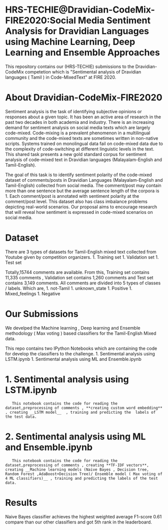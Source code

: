 # HRS-TECHIE@Dravidian-CodeMix-FIRE2020:Social Media Sentiment Analysis for Dravidian Languages using Machine Learning, Deep Learning and Ensemble Approaches

This repository contains our (HRS-TECHIE) submissions to the Dravidian-CodeMix competetion which  is "Sentimental analysis of Dravidian languages ( Tamil ) in Code-MixedText" at FIRE 2020. 

# About Dravidian-CodeMix-FIRE2020
Sentiment analysis is the task of identifying subjective opinions or responses about a given topic. It has been an active area of research in the past two decades in both academia and industry. There is an increasing demand for sentiment analysis on social media texts which are largely code-mixed. Code-mixing is a prevalent phenomenon in a multilingual community and the code-mixed texts are sometimes written in non-native scripts. Systems trained on monolingual data fail on code-mixed data due to the complexity of code-switching at different linguistic levels in the text. This shared task presents a new gold standard corpus for sentiment analysis of code-mixed text in Dravidian languages (Malayalam-English and Tamil-English).

The goal of this task is to identify sentiment polarity of the code-mixed dataset of comments/posts in Dravidian Languages (Malayalam-English and Tamil-English) collected from social media. The comment/post may contain more than one sentence but the average sentence length of the corpora is 1. Each comment/post is annotated with sentiment polarity at the comment/post level. This dataset also has class imbalance problems depicting real-world scenarios. Our proposal aims to encourage research that will reveal how sentiment is expressed in code-mixed scenarios on social media.

# Dataset
 There are 3 types of datasets for Tamil-English mixed text collected from Youtube given by competition organizers.
       1. Training set 
       1. Validation set 
       1. Test set 
      
  Totally,15744 comments are available. From this, Training set contains 11,335 comments , Validation set contains 1,260 comments and Test set contains 3,149 comments. All comments are divided into 5 types of classes / labels. Which are,
        1. not-Tamil
        1. unknown_state
        1. Positive
        1. Mixed_feelings
        1. Negative

# Our Submissions
 We develped the Machine learning , Deep learning and Ensemble methodology ( Max voting ) based classifiers for the Tamil-English Mixed data.
 
 This repo contains two IPython Notebooks which are containing the code for develop the classifiers to the challenge. 
        1. Sentimental analysis using LSTM.ipynb
        1. Sentimental analysis using ML and Ensemble.ipynb
  
   # 1. Sentimental analysis using LSTM.ipynb
       This notebook contains the code for reading the dataset,preprocessing of comments , **creating custom word embedding** , creating __LSTM model__  , training and predicting the  labels of the test data.     

   # 2. Sentimental analysis using ML and Ensemble.ipynb
       This notebook contains the code for reading the dataset,preprocessing of comments , creating **TF-IDF vectors**, creating __Machine learning models (Naive Bayes , Decision tree, Random Forest ,AdaBoost+Decision Tree)/ Ensemble model ( Max voting of 4 ML classifiers)__ , training and predicting the labels of the test data.

# Results
   Naive Bayes classifier achieves the highest weighted average F1-score 0.61 compare than our other classifiers and got 5th rank in the leaderboard.
   

